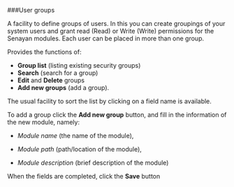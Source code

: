 ###User groups

A facility to define groups of users. In this you can create groupings of your system users and grant read (Read) or Write (Write) permissions for the Senayan modules. Each user can be placed in more than one group.

Provides the functions of:

- **Group list** (listing existing security groups)
- **Search** (search for a group)
- **Edit** and **Delete** groups
- **Add new groups** (add a group). 

The usual facility to sort the list by clicking on a field name is available.



To add a group click the **Add new group** button, and fill in the information of the new module, namely: 

- *Module name* (the name of the module), 

- *Module path* (path/location of the module), 

- *Module description* (brief description of the module)

  

When the fields are completed, click the **Save** button